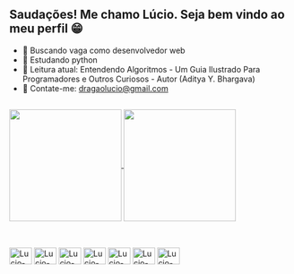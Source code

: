 ## Saudações! Me chamo Lúcio. Seja bem vindo ao meu perfil 😁

- 🔭 Buscando vaga como desenvolvedor web
- 🌱 Estudando python
- 📖 Leitura atual: Entendendo Algoritmos - Um Guia Ilustrado Para Programadores e Outros Curiosos - Autor (Aditya Y. Bhargava)
- 📧 Contate-me: dragaolucio@gmail.com
##
<div>
  <a href="https://github.com/JoseLucioS/github-readme-stats">
    <img height="200" align="center" src="https://github-readme-stats.vercel.app/api?username=JoseLucioS&show_icons=true&theme=radical&locale=pt-br&include_all_commits=true"/>
  </a>
  <a href="https://github.com/JoseLucioS/convoychat">
    <img height="200" align="center" src="https://github-readme-stats.vercel.app/api/top-langs/?username=JoseLucioS&theme=radical&layout=compact&langs_count=8&card_width=320"/>
  </a>
</div>

##

<div style="display: inline_block"><br>
  <img align="center" alt="Lucio-java" height="30" width="40" src="https://cdn.jsdelivr.net/gh/devicons/devicon@latest/icons/java/java-original.svg">
  <img align="center" alt="Lucio-python" height="30" width="40" src="https://cdn.jsdelivr.net/gh/devicons/devicon@latest/icons/python/python-original.svg">
  <img align="center" alt="Lucio-html" height="30" width="40" src="https://cdn.jsdelivr.net/gh/devicons/devicon@latest/icons/html5/html5-original.svg">
  <img align="center" alt="Lucio-css" height="30" width="40" src="https://cdn.jsdelivr.net/gh/devicons/devicon@latest/icons/css3/css3-original.svg">
  <img align="center" alt="Lucio-javascript" height="30" width="40" src="https://cdn.jsdelivr.net/gh/devicons/devicon@latest/icons/javascript/javascript-original.svg">
  <img align="center" alt="Lucio-csharp" height="30" width="40" src="https://cdn.jsdelivr.net/gh/devicons/devicon@latest/icons/csharp/csharp-original.svg">
  <img align="center" alt="Lucio-mysql" height="30" width="40" src="https://cdn.jsdelivr.net/gh/devicons/devicon@latest/icons/mysql/mysql-original-wordmark.svg">
          
</div>

##

